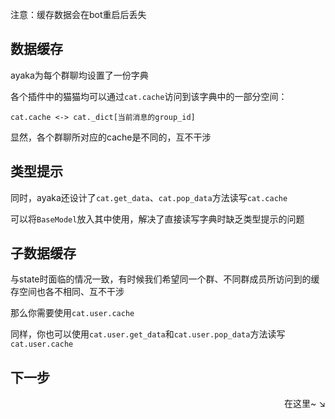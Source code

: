 注意：缓存数据会在bot重启后丢失

## 数据缓存

ayaka为每个群聊均设置了一份字典

各个插件中的猫猫均可以通过`cat.cache`访问到该字典中的一部分空间：

```
cat.cache <-> cat._dict[当前消息的group_id]
```

显然，各个群聊所对应的cache是不同的，互不干涉

## 类型提示

同时，ayaka还设计了`cat.get_data`、`cat.pop_data`方法读写`cat.cache`

可以将`BaseModel`放入其中使用，解决了直接读写字典时缺乏类型提示的问题

## 子数据缓存

与state时面临的情况一致，有时候我们希望同一个群、不同群成员所访问到的缓存空间也各不相同、互不干涉

那么你需要使用`cat.user.cache`

同样，你也可以使用`cat.user.get_data`和`cat.user.pop_data`方法读写`cat.user.cache`

## 下一步

<div align="right">
    在这里~ ↘
</div>
